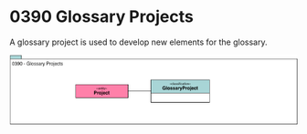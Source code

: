 <!-- SPDX-License-Identifier: CC-BY-4.0 -->
<!-- Copyright Contributors to the Egeria project. -->

# 0390 Glossary Projects

A glossary project is used to develop new elements for the glossary.

![UML](0390-Glossary-Projects.png)